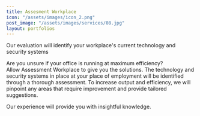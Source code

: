 ```yaml
---
title: Assesment Workplace
icon: "/assets/images/icon_2.png"
post_image: "/assets/images/services/08.jpg"
layout: portfolios
---
```


<p>Our evaluation will identify your workplace's current technology and security systems</p>

<p>Are you unsure if your office is running at maximum efficiency? <br> Allow Assessment Workplace to give you the solutions. The technology and security systems in place at your place of employment will be identified through a thorough assessment. To increase output and efficiency, we will pinpoint any areas that require improvement and provide tailored suggestions. </p>
<p>Our experience will provide you with insightful knowledge.  </p>